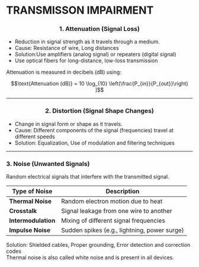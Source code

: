 # TRANSMISSON IMPAIRMENT

### <CENTER>1. Attenuation (Signal Loss)
- Reduction in signal strength as it travels through a medium.  
- Cause: Resistance of wire, Long distances  
- Solution:Use amplifiers (analog signal) or repeaters (digital signal)  
- Use optical fibers for long-distance, low-loss transmission

Attenuation is measured in decibels (dB) using:
```math
\text{Attenuation (dB)} = 10 \log_{10} \left(\frac{P_{in}}{P_{out}}\right)
]
```

---
### <CENTER>2. Distortion (Signal Shape Changes)
- Change in signal form or shape as it travels.  
- Cause: Different components of the signal (frequencies) travel at different speeds   
- Solution: Equalization, Use of modulation and filtering techniques



---
### 3. Noise (Unwanted Signals)

Random electrical signals that interfere with the transmitted signal.

| Type of Noise       | Description                                  |
| ------------------- | -------------------------------------------- |
| **Thermal Noise**   | Random electron motion due to heat           |
| **Crosstalk**       | Signal leakage from one wire to another      |
| **Intermodulation** | Mixing of different signal frequencies       |
| **Impulse Noise**   | Sudden spikes (e.g., lightning, power surge) |

Solution: Shielded cables, Proper grounding, Error detection and correction codes  
Thermal noise is also called white noise and is present in all devices.